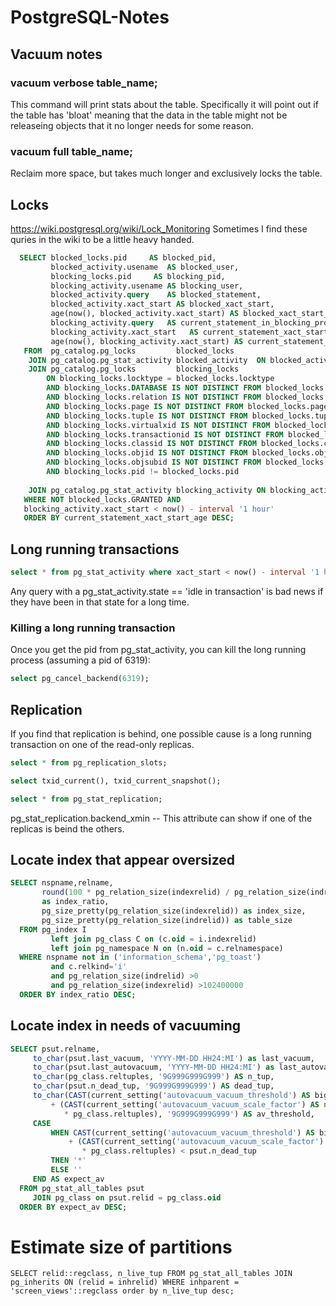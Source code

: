 # PostgreSQL-Notes

## Vacuum notes

### vacuum verbose table_name;
This command will print stats about the table. Specifically it will point out if the table has 'bloat' meaning that the data in the table might not be releaseing objects that it no longer needs for some reason.
### vacuum full table_name;
Reclaim more space, but takes much longer and exclusively locks the table.

## Locks
https://wiki.postgresql.org/wiki/Lock_Monitoring
Sometimes I find these quries in the wiki to be a little heavy handed.
```sql
  SELECT blocked_locks.pid     AS blocked_pid,
         blocked_activity.usename  AS blocked_user,
         blocking_locks.pid     AS blocking_pid,
         blocking_activity.usename AS blocking_user,
         blocked_activity.query    AS blocked_statement,
         blocked_activity.xact_start AS blocked_xact_start,
         age(now(), blocked_activity.xact_start) AS blocked_xact_start_age,
         blocking_activity.query   AS current_statement_in_blocking_process,
         blocking_activity.xact_start   AS current_statement_xact_start,
         age(now(), blocking_activity.xact_start) AS current_statement_xact_start_age
   FROM  pg_catalog.pg_locks         blocked_locks
    JOIN pg_catalog.pg_stat_activity blocked_activity  ON blocked_activity.pid = blocked_locks.pid
    JOIN pg_catalog.pg_locks         blocking_locks 
        ON blocking_locks.locktype = blocked_locks.locktype
        AND blocking_locks.DATABASE IS NOT DISTINCT FROM blocked_locks.DATABASE
        AND blocking_locks.relation IS NOT DISTINCT FROM blocked_locks.relation
        AND blocking_locks.page IS NOT DISTINCT FROM blocked_locks.page
        AND blocking_locks.tuple IS NOT DISTINCT FROM blocked_locks.tuple
        AND blocking_locks.virtualxid IS NOT DISTINCT FROM blocked_locks.virtualxid
        AND blocking_locks.transactionid IS NOT DISTINCT FROM blocked_locks.transactionid
        AND blocking_locks.classid IS NOT DISTINCT FROM blocked_locks.classid
        AND blocking_locks.objid IS NOT DISTINCT FROM blocked_locks.objid
        AND blocking_locks.objsubid IS NOT DISTINCT FROM blocked_locks.objsubid
        AND blocking_locks.pid != blocked_locks.pid
 
    JOIN pg_catalog.pg_stat_activity blocking_activity ON blocking_activity.pid = blocking_locks.pid
   WHERE NOT blocked_locks.GRANTED AND
   blocking_activity.xact_start < now() - interval '1 hour'
   ORDER BY current_statement_xact_start_age DESC;
```

## Long running transactions
```sql
select * from pg_stat_activity where xact_start < now() - interval '1 hour';
```

  Any query with a pg_stat_activity.state == 'idle in transaction' is bad news if they have been in that state for a long time.

### Killing a long running transaction
Once you get the pid from pg_stat_activity, you can kill the long running process (assuming a pid of 6319):
```sql
select pg_cancel_backend(6319);
```

## Replication
If you find that replication is behind, one possible cause is a long running transaction on one of the read-only replicas.

```sql
select * from pg_replication_slots;

select txid_current(), txid_current_snapshot();

select * from pg_stat_replication;
```
  pg_stat_replication.backend_xmin  -- This attribute can show if one of the replicas is beind the others.
  
## Locate index that appear oversized
```sql
SELECT nspname,relname,
       round(100 * pg_relation_size(indexrelid) / pg_relation_size(indrelid)) / 100
       as index_ratio,
       pg_size_pretty(pg_relation_size(indexrelid)) as index_size,
       pg_size_pretty(pg_relation_size(indrelid)) as table_size
  FROM pg_index I
         left join pg_class C on (c.oid = i.indexrelid)
         left join pg_namespace N on (n.oid = c.relnamespace)
  WHERE nspname not in ('information_schema','pg_toast')
         and c.relkind='i'
         and pg_relation_size(indrelid) >0
         and pg_relation_size(indexrelid) >102400000 
  ORDER BY index_ratio DESC;
```

## Locate index in needs of vacuuming

```sql
SELECT psut.relname,
     to_char(psut.last_vacuum, 'YYYY-MM-DD HH24:MI') as last_vacuum,
     to_char(psut.last_autovacuum, 'YYYY-MM-DD HH24:MI') as last_autovacuum,
     to_char(pg_class.reltuples, '9G999G999G999') AS n_tup,
     to_char(psut.n_dead_tup, '9G999G999G999') AS dead_tup,
     to_char(CAST(current_setting('autovacuum_vacuum_threshold') AS bigint)
         + (CAST(current_setting('autovacuum_vacuum_scale_factor') AS numeric)
            * pg_class.reltuples), '9G999G999G999') AS av_threshold,
     CASE
         WHEN CAST(current_setting('autovacuum_vacuum_threshold') AS bigint)
             + (CAST(current_setting('autovacuum_vacuum_scale_factor') AS numeric)
                * pg_class.reltuples) < psut.n_dead_tup
         THEN '*'
         ELSE ''
     END AS expect_av
  FROM pg_stat_all_tables psut
     JOIN pg_class on psut.relid = pg_class.oid
  ORDER BY expect_av DESC;
```

# Estimate size of partitions

```
SELECT relid::regclass, n_live_tup FROM pg_stat_all_tables JOIN pg_inherits ON (relid = inhrelid) WHERE inhparent = 'screen_views'::regclass order by n_live_tup desc;
```
